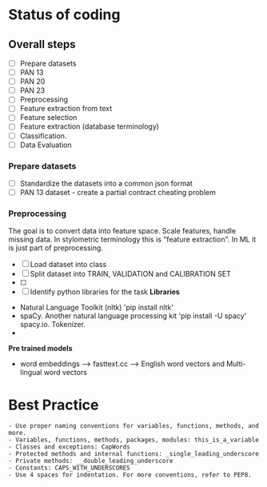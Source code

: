 # Status of coding 

## Overall steps 
- [ ]  Prepare datasets 
 - [ ] PAN 13
 - [ ] PAN 20
 - [ ] PAN 23
- [ ] Preprocessing 
 - [ ] Feature extraction from text 
- [ ] Feature selection
- [ ] Feature extraction (database terminology)
- [ ] Classification. 
- [ ] Data Evaluation 

### Prepare datasets 
- [ ] Standardize the datasets into a common json format
- [ ] PAN 13 dataset - create a partial contract cheating problem 

### Preprocessing 
The goal is to convert data into feature space. Scale features, handle missing data. 
In stylometric terminology this is "feature extraction". In ML it is just part of preprocessing.  
- [ ] Load dataset into class
- [ ] Split dataset into TRAIN, VALIDATION and CALIBRATION SET
- [ ] 
- [ ] Identify python libraries for the task
**Libraries**
- Natural Language Toolkit (nltk) 'pip install nltk'
- spaCy. Another natural language processing kit 'pip install -U spacy' spacy.io. Tokenizer.
- 

**Pre trained models**
- word embeddings --> fasttext.cc --> English word vectors and Multi-lingual word vectors

# Best Practice
    - Use proper naming conventions for variables, functions, methods, and more.
    - Variables, functions, methods, packages, modules: this_is_a_variable
    - Classes and exceptions: CapWords
    - Protected methods and internal functions: _single_leading_underscore
    - Private methods: __double_leading_underscore
    - Constants: CAPS_WITH_UNDERSCORES
    - Use 4 spaces for indentation. For more conventions, refer to PEP8.
